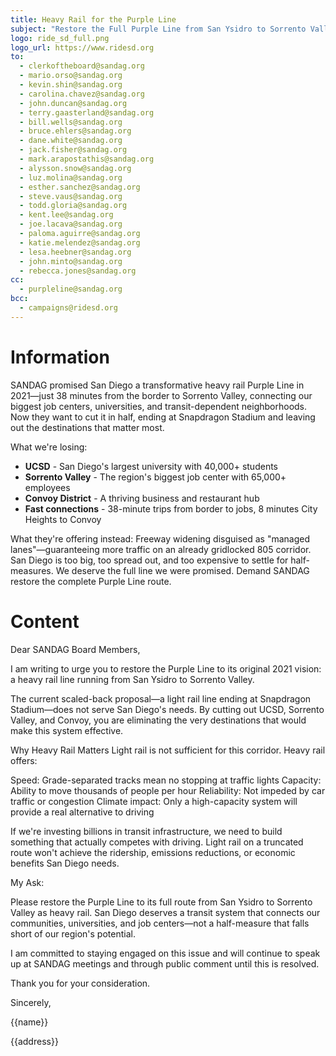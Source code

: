 ```yaml
---
title: Heavy Rail for the Purple Line
subject: "Restore the Full Purple Line from San Ysidro to Sorrento Valley"
logo: ride_sd_full.png
logo_url: https://www.ridesd.org
to:
  - clerkoftheboard@sandag.org
  - mario.orso@sandag.org
  - kevin.shin@sandag.org
  - carolina.chavez@sandag.org
  - john.duncan@sandag.org
  - terry.gaasterland@sandag.org
  - bill.wells@sandag.org
  - bruce.ehlers@sandag.org
  - dane.white@sandag.org
  - jack.fisher@sandag.org
  - mark.arapostathis@sandag.org
  - alysson.snow@sandag.org
  - luz.molina@sandag.org
  - esther.sanchez@sandag.org
  - steve.vaus@sandag.org
  - todd.gloria@sandag.org
  - kent.lee@sandag.org
  - joe.lacava@sandag.org
  - paloma.aguirre@sandag.org
  - katie.melendez@sandag.org
  - lesa.heebner@sandag.org
  - john.minto@sandag.org
  - rebecca.jones@sandag.org
cc:
  - purpleline@sandag.org
bcc:
  - campaigns@ridesd.org
---
```


# Information

SANDAG promised San Diego a transformative heavy rail Purple Line in 2021—just 38 minutes from the border to Sorrento Valley, connecting our biggest job centers, universities, and transit-dependent neighborhoods. Now they want to cut it in half, ending at Snapdragon Stadium and leaving out the destinations that matter most.

What we're losing:

- **UCSD** - San Diego's largest university with 40,000+ students
- **Sorrento Valley** - The region's biggest job center with 65,000+ employees
- **Convoy District** - A thriving business and restaurant hub
- **Fast connections** - 38-minute trips from border to jobs, 8 minutes City Heights to Convoy

What they're offering instead: Freeway widening disguised as "managed lanes"—guaranteeing more traffic on an already gridlocked 805 corridor.
San Diego is too big, too spread out, and too expensive to settle for half-measures. We deserve the full line we were promised. Demand SANDAG restore the complete Purple Line route.

# Content

Dear SANDAG Board Members,

I am writing to urge you to restore the Purple Line to its original 2021 vision: a heavy rail line running from San Ysidro to Sorrento Valley.

The current scaled-back proposal—a light rail line ending at Snapdragon Stadium—does not serve San Diego's needs. By cutting out UCSD, Sorrento Valley, and Convoy, you are eliminating the very destinations that would make this system effective.

Why Heavy Rail Matters
Light rail is not sufficient for this corridor. Heavy rail offers:

Speed: Grade-separated tracks mean no stopping at traffic lights
Capacity: Ability to move thousands of people per hour
Reliability: Not impeded by car traffic or congestion
Climate impact: Only a high-capacity system will provide a real alternative to driving

If we're investing billions in transit infrastructure, we need to build something that actually competes with driving. Light rail on a truncated route won't achieve the ridership, emissions reductions, or economic benefits San Diego needs.

My Ask:

Please restore the Purple Line to its full route from San Ysidro to Sorrento Valley as heavy rail. San Diego deserves a transit system that connects our communities, universities, and job centers—not a half-measure that falls short of our region's potential.

I am committed to staying engaged on this issue and will continue to speak up at SANDAG meetings and through public comment until this is resolved.

Thank you for your consideration.

Sincerely,

{{name}}

{{address}}
